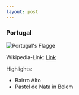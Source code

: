 ```yaml
---
layout: post
---
```


### Portugal

![Portugal's Flagge](https://en.wikipedia.org/wiki/File:Flag_of_Portugal.svg)

Wikipedia-Link: [Link](https://en.wikipedia.org/wiki/Portugal)

Highlights:
- Bairro Alto
- Pastel de Nata in Belem

